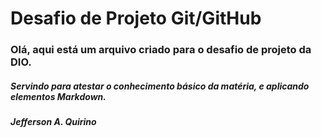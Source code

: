 # Desafio de Projeto Git/GitHub

### Olá, aqui está um arquivo criado para o desafio de projeto da DIO.

##### Servindo para atestar o conhecimento básico da matéria, e aplicando elementos Markdown.


###### ***Jefferson A. Quirino***
